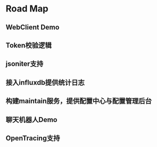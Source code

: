 # Road Map

## WebClient Demo

## Token校验逻辑

## jsoniter支持

## 接入influxdb提供统计日志

## 构建maintain服务，提供配置中心与配置管理后台

## 聊天机器人Demo

## OpenTracing支持